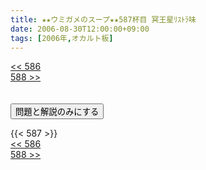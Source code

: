 ```yaml
---
title: ★★ウミガメのスープ★★587杯目 冥王星ﾘｽﾄﾗ味
date: 2006-08-30T12:00:00+09:00
tags: [2006年,オカルト板]
---
```

<div class="th_left"><a href="../586"><< 586</a></div>
<div class="th_right"><a href="../588">588 >></a></div>
<br><br>
<script src="../../js/cupsoup.js"></script>
<form>
<input type="button" value="問題と解説のみにする" onClick="toggleCupsoup()">
</form>
{{< 587 >}}
<div class="th_left"><a href="../586"><< 586</a></div>
<div class="th_right"><a href="../588">588 >></a></div>